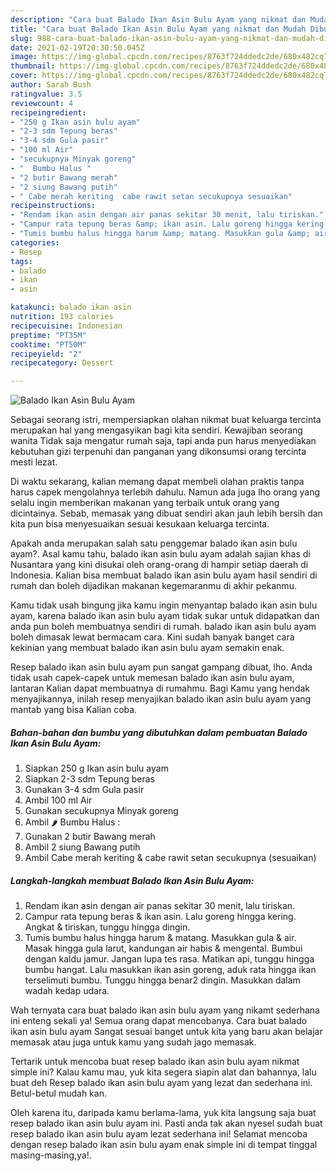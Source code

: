 ```yaml
---
description: "Cara buat Balado Ikan Asin Bulu Ayam yang nikmat dan Mudah Dibuat"
title: "Cara buat Balado Ikan Asin Bulu Ayam yang nikmat dan Mudah Dibuat"
slug: 988-cara-buat-balado-ikan-asin-bulu-ayam-yang-nikmat-dan-mudah-dibuat
date: 2021-02-19T20:30:50.045Z
image: https://img-global.cpcdn.com/recipes/8763f724ddedc2de/680x482cq70/balado-ikan-asin-bulu-ayam-foto-resep-utama.jpg
thumbnail: https://img-global.cpcdn.com/recipes/8763f724ddedc2de/680x482cq70/balado-ikan-asin-bulu-ayam-foto-resep-utama.jpg
cover: https://img-global.cpcdn.com/recipes/8763f724ddedc2de/680x482cq70/balado-ikan-asin-bulu-ayam-foto-resep-utama.jpg
author: Sarah Bush
ratingvalue: 3.5
reviewcount: 4
recipeingredient:
- "250 g Ikan asin bulu ayam"
- "2-3 sdm Tepung beras"
- "3-4 sdm Gula pasir"
- "100 ml Air"
- "secukupnya Minyak goreng"
- "  Bumbu Halus "
- "2 butir Bawang merah"
- "2 siung Bawang putih"
- " Cabe merah keriting  cabe rawit setan secukupnya sesuaikan"
recipeinstructions:
- "Rendam ikan asin dengan air panas sekitar 30 menit, lalu tiriskan."
- "Campur rata tepung beras &amp; ikan asin. Lalu goreng hingga kering. Angkat &amp; tiriskan, tunggu hingga dingin."
- "Tumis bumbu halus hingga harum &amp; matang. Masukkan gula &amp; air. Masak hingga gula larut, kandungan air habis &amp; mengental. Bumbui dengan kaldu jamur. Jangan lupa tes rasa. Matikan api, tunggu hingga bumbu hangat. Lalu masukkan ikan asin goreng, aduk rata hingga ikan terselimuti bumbu. Tunggu hingga benar2 dingin. Masukkan dalam wadah kedap udara."
categories:
- Resep
tags:
- balado
- ikan
- asin

katakunci: balado ikan asin 
nutrition: 193 calories
recipecuisine: Indonesian
preptime: "PT35M"
cooktime: "PT50M"
recipeyield: "2"
recipecategory: Dessert

---
```



![Balado Ikan Asin Bulu Ayam](https://img-global.cpcdn.com/recipes/8763f724ddedc2de/680x482cq70/balado-ikan-asin-bulu-ayam-foto-resep-utama.jpg)

Sebagai seorang istri, mempersiapkan olahan nikmat buat keluarga tercinta merupakan hal yang mengasyikan bagi kita sendiri. Kewajiban seorang  wanita Tidak saja mengatur rumah saja, tapi anda pun harus menyediakan kebutuhan gizi terpenuhi dan panganan yang dikonsumsi orang tercinta mesti lezat.

Di waktu  sekarang, kalian memang dapat membeli olahan praktis tanpa harus capek mengolahnya terlebih dahulu. Namun ada juga lho orang yang selalu ingin memberikan makanan yang terbaik untuk orang yang dicintainya. Sebab, memasak yang dibuat sendiri akan jauh lebih bersih dan kita pun bisa menyesuaikan sesuai kesukaan keluarga tercinta. 



Apakah anda merupakan salah satu penggemar balado ikan asin bulu ayam?. Asal kamu tahu, balado ikan asin bulu ayam adalah sajian khas di Nusantara yang kini disukai oleh orang-orang di hampir setiap daerah di Indonesia. Kalian bisa membuat balado ikan asin bulu ayam hasil sendiri di rumah dan boleh dijadikan makanan kegemaranmu di akhir pekanmu.

Kamu tidak usah bingung jika kamu ingin menyantap balado ikan asin bulu ayam, karena balado ikan asin bulu ayam tidak sukar untuk didapatkan dan anda pun boleh membuatnya sendiri di rumah. balado ikan asin bulu ayam boleh dimasak lewat bermacam cara. Kini sudah banyak banget cara kekinian yang membuat balado ikan asin bulu ayam semakin enak.

Resep balado ikan asin bulu ayam pun sangat gampang dibuat, lho. Anda tidak usah capek-capek untuk memesan balado ikan asin bulu ayam, lantaran Kalian dapat membuatnya di rumahmu. Bagi Kamu yang hendak menyajikannya, inilah resep menyajikan balado ikan asin bulu ayam yang mantab yang bisa Kalian coba.

<!--inarticleads1-->

##### Bahan-bahan dan bumbu yang dibutuhkan dalam pembuatan Balado Ikan Asin Bulu Ayam:

1. Siapkan 250 g Ikan asin bulu ayam
1. Siapkan 2-3 sdm Tepung beras
1. Gunakan 3-4 sdm Gula pasir
1. Ambil 100 ml Air
1. Gunakan secukupnya Minyak goreng
1. Ambil  🌶 Bumbu Halus :
1. Gunakan 2 butir Bawang merah
1. Ambil 2 siung Bawang putih
1. Ambil  Cabe merah keriting &amp; cabe rawit setan secukupnya (sesuaikan)




<!--inarticleads2-->

##### Langkah-langkah membuat Balado Ikan Asin Bulu Ayam:

1. Rendam ikan asin dengan air panas sekitar 30 menit, lalu tiriskan.
1. Campur rata tepung beras &amp; ikan asin. Lalu goreng hingga kering. Angkat &amp; tiriskan, tunggu hingga dingin.
1. Tumis bumbu halus hingga harum &amp; matang. Masukkan gula &amp; air. Masak hingga gula larut, kandungan air habis &amp; mengental. Bumbui dengan kaldu jamur. Jangan lupa tes rasa. Matikan api, tunggu hingga bumbu hangat. Lalu masukkan ikan asin goreng, aduk rata hingga ikan terselimuti bumbu. Tunggu hingga benar2 dingin. Masukkan dalam wadah kedap udara.




Wah ternyata cara buat balado ikan asin bulu ayam yang nikamt sederhana ini enteng sekali ya! Semua orang dapat mencobanya. Cara buat balado ikan asin bulu ayam Sangat sesuai banget untuk kita yang baru akan belajar memasak atau juga untuk kamu yang sudah jago memasak.

Tertarik untuk mencoba buat resep balado ikan asin bulu ayam nikmat simple ini? Kalau kamu mau, yuk kita segera siapin alat dan bahannya, lalu buat deh Resep balado ikan asin bulu ayam yang lezat dan sederhana ini. Betul-betul mudah kan. 

Oleh karena itu, daripada kamu berlama-lama, yuk kita langsung saja buat resep balado ikan asin bulu ayam ini. Pasti anda tak akan nyesel sudah buat resep balado ikan asin bulu ayam lezat sederhana ini! Selamat mencoba dengan resep balado ikan asin bulu ayam enak simple ini di tempat tinggal masing-masing,ya!.

